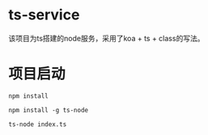 # ts-service

该项目为ts搭建的node服务，采用了koa + ts + class的写法。

# 项目启动
```
npm install

npm install -g ts-node

ts-node index.ts
```